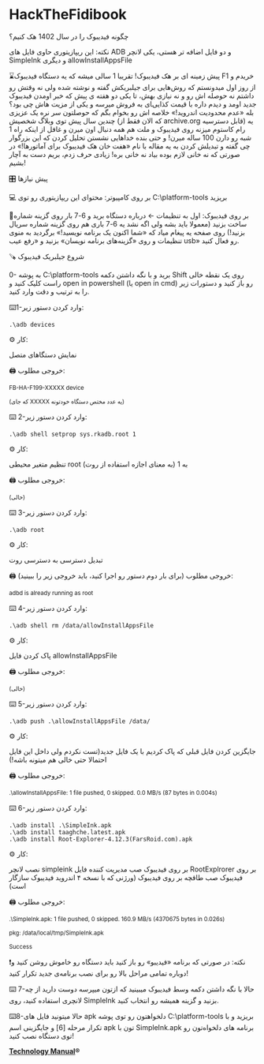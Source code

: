 # HackTheFidibook
چگونه فیدیبوک را در سال 1402 هک کنیم؟

نکته: این ریپازیتوری حاوی فایل های ADB و دو فایل اضافه تر هستی، یکی لانچر SimpleInk و دیگری allowInstallAppsFile
 
⌛️پیش زمینه ای بر هک فیدیبوک!
تقریبا 1 سالی میشه که یه دستگاه فیدیبوک F1 خریدم و از روز اول میدونستم که روش‌هایی برای جیلبریکش گفته و نوشته شده ولی نه وقتش رو داشتم نه حوصله اش رو و نه نیازی بهش، تا یکی دو هفته ی پیش که خبر اومدن فیدیبوک جدید اومد و دیدم داره با قیمت کذایی‌‍ای به فروش میرسه و یکی از مزیت هاش چی بود؟ بله «عدم محدودیت اندروید!»
خلاصه اش رو بخوام بگم که حوصلتون سر نره یک عزیزی چندین سال پیش توی وبلاگ شخصیش (که الان فقط از archive.org قابل دسترسیه)  یه رام کاستوم میزنه روی فیدیبوک و ملت هم همه دنبال اون میرن و غافل از اینکه راه 1 شبه رو دارن 100 ساله میرن! و حتی بنده خداهایی نشستن تحلیل کردن که این بزرگوار چی گفته و تبدیلش کردن به یه مقاله با نام «هفت خان هک فیدیبوک برای آماتورها!» در صورتی که نه خانی لازم بوده بیاد نه خانی بره! زیادی حرف زدم، بریم دست به آچار بشیم!
 
🎛 پیش نیازها

💻 بر روی کامپیوتر:
محتوای این ریپازیتوری رو توی C:\platform-tools بریزید

📱بر روی فیدیبوک:
اول به تنظیمات ← درباره دستگاه برید و 6-7 بار روی گزینه شماره ساخت بزنید (معمولا باید بشه ولی اگه نشد یه 6-7 باری هم روی گزینه شماره سریال بزنید!) روی صفحه یه پیغام میاد که «شما اکنون یک برنامه نویسید!» 
برگردید به منوی تنظیمات و روی «گزینه‌های برنامه نویسان» بزنید و «رفع عیب usb» رو فعال کنید.

🪚 شروع جیلبریک فیدیبوک

0- به پوشه C:\platform-tools برید و با نگه داشتن دکمه Shift روی یک نقطه خالی راست کلیک کنید و open in powershell (یا open in cmd) رو باز کنید و دستورات زیر را به ترتیب و دقت وارد کنید.
 
⌨️1-وارد کردن دستور زیر:

```
.\adb devices
```


⚙️ کار:

نمایش دستگاهای متصل

🖨 خروجی مطلوب:

<sub>FB-HA-F199-XXXXX        device</sub>

<sub>(که جای XXXXX یه عدد مختص دستگاه خودتونه)</sub>

 ⌨️ 2-وارد کردن دستور زیر:
 
```
.\adb shell setprop sys.rkadb.root 1
```

⚙️ کار:

تنظیم متغیر محیطی root به 1 (به معنای اجازه استفاده از روت)

🖨 خروجی مطلوب:

<sub>
(خالی)</sub>

 ⌨️ 3-وارد کردن دستور زیر:
 
```
.\adb root
```

⚙️ کار:

تبدیل دسترسی به دسترسی روت

🖨 خروجی مطلوب (برای بار دوم دستور رو اجرا کنید، باید خروجی زیر را ببینید):

<sub>adbd is already running as root</sub>

 ⌨️ 4-وارد کردن دستور زیر:
 
```
.\adb shell rm /data/allowInstallAppsFile
```

⚙️ کار:

پاک کردن فایل allowInstallAppsFile 

🖨 خروجی مطلوب:

<sub>
(خالی)</sub>

 ⌨️ 5-وارد کردن دستور زیر:
 
```
.\adb push .\allowInstallAppsFile /data/
```

⚙️ کار:

جایگزین کردن فایل قبلی که پاک کردیم با یک فایل جدید(تست نکردم ولی داخل این فایل احتمالا حتی خالی هم میتونه باشه!)

🖨 خروجی مطلوب:

<sub>.\allowInstallAppsFile: 1 file pushed, 0 skipped. 0.0 MB/s (87 bytes in 0.004s)</sub>

⌨️ 6-وارد کردن دستور زیر:

```
.\adb install .\SimpleInk.apk
.\adb install taaghche.latest.apk
.\adb install Root-Explorer-4.12.3(FarsRoid.com).apk
```

⚙️ کار:

نصب لانچر simpleink بر روی فیدیبوک
صب مدیریت کننده فایل RootExplrorer بر روی فیدیبوک
صب طاقچه بر روی فیدیبوک (ورژنی که با نسخه ۴ اندروید فیدیبوک سازگار است)

🖨 خروجی مطلوب:

<sub>.\SimpleInk.apk: 1 file pushed, 0 skipped. 160.9 MB/s (4370675 bytes in 0.026s)</sub>

<sub>pkg: /data/local/tmp/SimpleInk.apk</sub>
        
<sub>Success</sub>

❗️نکته: در صورتی که برنامه «فیدیبو» رو باز کنید باید دستگاه رو خاموش روشن کنید و دوباره تمامی مراحل بالا رو برای نصب برنامه‌ی جدید تکرار کنید!

 ⌨️ 7-حالا با نگه داشتن دکمه وسط فیدیبوک میبینید که ازتون میپرسه دوست دارید از چه لانچری استفاده کنید، روی SimpleInk بزنید و گزینه همیشه رو انتخاب کنید.

 ⌨️8-حالا میتونید فایل های apk دلخواهتون رو توی پوشه C:\platform-tools بریزید و با تکرار مرحله [6] و جایگزینی اسم apk تون با SimpleInk.apk برنامه های دلخواه‌تون رو توی دستگاه نصب کنید!

 **[Technology Manual](https://t.me/TechnologyManual)®**
